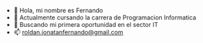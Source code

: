 - 👋 Hola, mi nombre es Fernando
- 🌱 Actualmente cursando la carrera de Programacion Informatica
- 💞️ Buscando mi primera oportunidad en el sector IT
- 📫 roldan.jonatanfernando@gmail.com

<!---
FernandoRoldan77/FernandoRoldan77 is a ✨ special ✨ repository because its `README.md` (this file) appears on your GitHub profile.
You can click the Preview link to take a look at your changes.
--->
